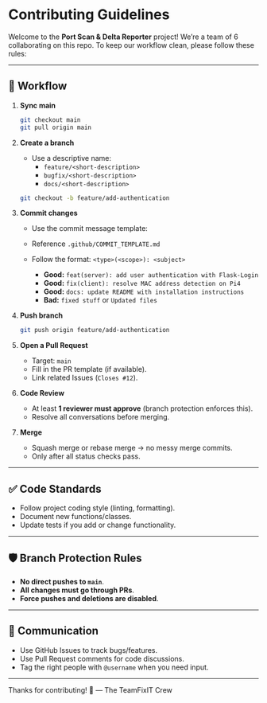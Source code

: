 # Contributing Guidelines

Welcome to the **Port Scan & Delta Reporter** project!
We’re a team of 6 collaborating on this repo. To keep our workflow clean, please follow these rules:

---

## 🔀 Workflow

1. **Sync main**

   ```bash
   git checkout main
   git pull origin main
   ```

2. **Create a branch**

   - Use a descriptive name:
     - `feature/<short-description>`
     - `bugfix/<short-description>`
     - `docs/<short-description>`

   ```bash
   git checkout -b feature/add-authentication
   ```

3. **Commit changes**

   - Use the commit message template:
   - Reference `.github/COMMIT_TEMPLATE.md`

   - Follow the format: `<type>(<scope>): <subject>`
     - **Good:** `feat(server): add user authentication with Flask-Login`
     - **Good:** `fix(client): resolve MAC address detection on Pi4`
     - **Good:** `docs: update README with installation instructions`
     - **Bad:** `fixed stuff` or `Updated files`

4. **Push branch**

   ```bash
   git push origin feature/add-authentication
   ```

5. **Open a Pull Request**

   - Target: `main`
   - Fill in the PR template (if available).
   - Link related Issues (`Closes #12`).

6. **Code Review**

   - At least **1 reviewer must approve** (branch protection enforces this).
   - Resolve all conversations before merging.

7. **Merge**
   - Squash merge or rebase merge → no messy merge commits.
   - Only after all status checks pass.

---

## ✅ Code Standards

- Follow project coding style (linting, formatting).
- Document new functions/classes.
- Update tests if you add or change functionality.

---

## 🛡 Branch Protection Rules

- **No direct pushes to `main`**.
- **All changes must go through PRs**.
- **Force pushes and deletions are disabled**.

---

## 💬 Communication

- Use GitHub Issues to track bugs/features.
- Use Pull Request comments for code discussions.
- Tag the right people with `@username` when you need input.

---

Thanks for contributing! 🚀
— The TeamFixIT Crew
